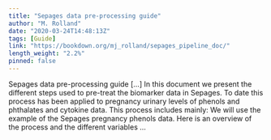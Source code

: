 ```yaml
---
title: "Sepages data pre-processing guide"
author: "M. Rolland"
date: "2020-03-24T14:48:13Z"
tags: [Guide]
link: "https://bookdown.org/mj_rolland/sepages_pipeline_doc/"
length_weight: "2.2%"
pinned: false
---
```


Sepages data pre-processing guide [...] In this document we present the different steps used to pre-treat the biomarker data in Sepages. To date this process has been applied to pregnancy urinary levels of phenols and phthalates and cytokine data. This process includes mainly: We will use the example of the Sepages pregnancy phenols data. Here is an overview of the process and the different variables ...
